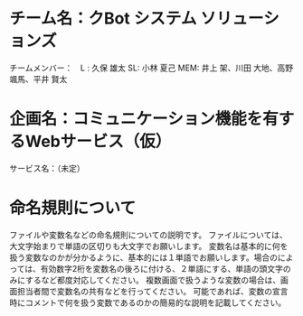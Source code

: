# チーム名：クBot システム ソリューションズ
チームメンバー：　L : 久保 雄太 SL: 小林 夏己 MEM: 井上 架、川田 大地、高野 颯馬、平井 賢太

# 企画名：コミュニケーション機能を有するWebサービス（仮）
サービス名：（未定）

# 命名規則について
ファイルや変数名などの命名規則についての説明です。
ファイルについては、大文字始まりで単語の区切りも大文字でお願いします。
変数名は基本的に何を扱う変数なのかが分かるように、基本的には１単語でお願いします。場合のによっては、有効数字2桁を変数名の後ろに付ける、２単語にする、単語の頭文字のみにするなど都度対応してください。
複数画面で扱うような変数の場合は、画面担当者間で変数名の共有などを行ってください。
可能であれば、変数の宣言時にコメントで何を扱う変数であるのかの簡易的な説明を記載してください。
